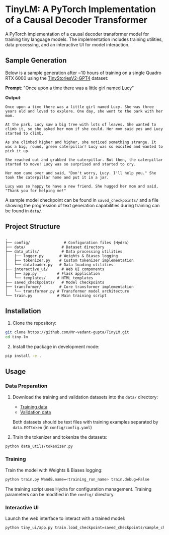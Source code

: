 # TinyLM: A PyTorch Implementation of a Causal Decoder Transformer

A PyTorch implementation of a causal decoder transformer model for training tiny language models. The implementation includes training utilities, data processing, and an interactive UI for model interaction.


## Sample Generation

Below is a sample generation after ~10 hours of training on a single Quadro RTX 6000 using the [TinyStoriesV2-GPT4](https://huggingface.co/datasets/roneneldan/TinyStories) dataset:

**Prompt**: "Once upon a time there was a little girl named Lucy"

**Output**:
```
Once upon a time there was a little girl named Lucy. She was three years old and loved to explore. One day, she went to the park with her mom.

At the park, Lucy saw a big tree with lots of leaves. She wanted to climb it, so she asked her mom if she could. Her mom said yes and Lucy started to climb.

As she climbed higher and higher, she noticed something strange. It was a big, round, green caterpillar! Lucy was so excited and wanted to pick it up.

She reached out and grabbed the caterpillar. But then, the caterpillar started to move! Lucy was so surprised and started to cry.

Her mom came over and said, "Don't worry, Lucy. I'll help you." She took the caterpillar home and put it in a jar.

Lucy was so happy to have a new friend. She hugged her mom and said, "Thank you for helping me!"
```

A sample model checkpoint can be found in `saved_checkpoints/` and a file showing the progression of text generation capabilities during training can be found in `data/`.

## Project Structure

```
.
├── config/               # Configuration files (Hydra)
├── data/                # Dataset directory
├── data_utils/          # Data processing utilities
│   ├── logger.py       # Weights & Biases logging
│   ├── tokenizer.py    # Custom tokenizer implementation
│   └── dataloader.py   # Data loading utilities
├── interactive_ui/      # Web UI components
│   ├── app.py         # Flask application
│   └── templates/     # HTML templates
├── saved_checkpoints/   # Model checkpoints
├── transformer/        # Core transformer implementation
│   └── transformer.py # Transformer model architecture
└── train.py           # Main training script
```

## Installation

1. Clone the repository:
```bash
git clone https://github.com/Mr-vedant-gupta/TinyLM.git
cd tiny-lm
```

2. Install the package in development mode:
```bash
pip install -e .
```

## Usage

### Data Preparation

1. Download the training and validation datasets into the `data/` directory:
   - [Training data](https://huggingface.co/datasets/roneneldan/TinyStories/blob/main/TinyStoriesV2-GPT4-train.txt)
   - [Validation data](https://huggingface.co/datasets/roneneldan/TinyStories/blob/main/TinyStoriesV2-GPT4-valid.txt)

   Both datasets should be text files with training examples separated by `data.EOTtoken` (in `config/config.yaml`)

2. Train the tokenizer and tokenize the datasets:
```bash
python data_utils/tokenizer.py
```

### Training

Train the model with Weights & Biases logging:
```bash
python train.py WandB.name=<training_run_name> train.debug=False
```

The training script uses Hydra for configuration management. Training parameters can be modified in the `config/` directory.

### Interactive UI

Launch the web interface to interact with a trained model:
```bash
python tiny_ui/app.py train.load_checkpoint=saved_checkpoints/sample_checkpoint.pt WandB.name=dummy
```

